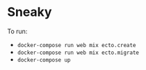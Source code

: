# Sneaky

To run:

  * `docker-compose run web mix ecto.create`
  * `docker-compose run web mix ecto.migrate`
  * `docker-compose up`